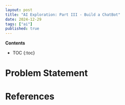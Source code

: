 ```yaml
---
layout: post
title: "AI Exploration: Part III - Build a ChatBot"
date: 2024-12-29
tags: ["ai"]
published: true
---
```


**Contents**
* TOC
{:toc}

# Problem Statement




# References

[^1]: []()